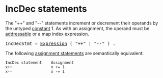 # IncDec statements

The "++" and "--" statements increment or decrement their operands by the untyped [constant](/Constants/) 1. As with an assignment, the operand must be [addressable](/Expressions/address_operators.html) or a map index expression.

<pre>
<a id="IncDecStmt">IncDecStmt</a> = <a href="/Expressions/operators.html#Expression">Expression</a> ( "++" | "--" ) .
</pre>

The following [assignment statements](/Statements/assignments.html) are semantically equivalent:

    IncDec statement    Assignment
    x++                 x += 1
    x--                 x -= 1